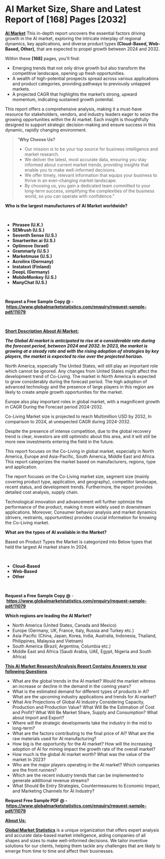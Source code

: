 <h1>AI Market Size, Share and Latest Report of [168] Pages [2032]</h1>
<p><a href="https://www.globalmarketstatistics.com/market-reports/ai-market-11079"><strong>AI Market</strong></a> This in-depth report uncovers the essential factors driving growth in the AI market, exploring the intricate interplay of regional dynamics, key applications, and diverse product types <strong>(Cloud-Based, Web-Based, Other),</strong> that are expected to propel growth between 2024 and 2032.</p>
<p>Within these <strong>[168]</strong> pages, you'll find:</p>
<ul>
<li>Emerging trends that not only drive growth but also transform the competitive landscape, opening up fresh opportunities.</li>
<li>A wealth of high-potential prospects spread across various applications and product categories, providing pathways to previously untapped markets.</li>
<li>A projected CAGR that highlights the market&rsquo;s strong, upward momentum, indicating sustained growth potential.</li>
</ul>
<p>This report offers a comprehensive analysis, making it a must-have resource for stakeholders, vendors, and industry leaders eager to seize the growing opportunities within the AI market. Each insight is thoughtfully designed to support strategic decision-making and ensure success in this dynamic, rapidly changing environment.</p>
<blockquote class="">
<p>&ldquo;<strong>Why Choose Us? </strong></p>
<ul>
<li>Our mission is to be your top source for business intelligence and market research.</li>
<li>We deliver the latest, most accurate data, ensuring you stay informed about current market trends, providing insights that enable you to make well-informed decisions.</li>
<li>We offer timely, relevant information that equips your business to thrive in an ever-changing market landscape.</li>
<li>By choosing us, you gain a dedicated team committed to your long-term success, simplifying the complexities of the business world, so you can operate with confidence.&rdquo;</li>
</ul>
</blockquote>
<p><strong>Who is the largest manufacturers of AI Market worldwide?</strong></p>
<p>&nbsp;</p>
<ul>
<li><strong>Phrasee (U.K.)</strong></li>
<li><strong>SEMrush (U.S.)</strong></li>
<li><strong>Seventh Sense (U.S.)</strong></li>
<li><strong>Smartwriter.ai (U.S.)</strong></li>
<li><strong>Optimove (Israel)</strong></li>
<li><strong>Grammarly (U.S.)</strong></li>
<li><strong>Marketmuse (U.S.)</strong></li>
<li><strong>Acrolinx (Germany)</strong></li>
<li><strong>Instatext (Finland)</strong></li>
<li><strong>DeepL (Germany)</strong></li>
<li><strong>MobileMonkey (U.S.)</strong></li>
<li><strong>ManyChat (U.S.)</strong></li>
</ul>
<p>&nbsp;</p>
<p><strong>Request a Free Sample Copy @ -&nbsp;</strong><a href="https://www.globalmarketstatistics.com/enquiry/request-sample-pdf/11079"><strong>https://www.globalmarketstatistics.com/enquiry/request-sample-pdf/11079</strong></a></p>
<p>&nbsp;</p>
<p><strong><u>Short Description About AI Market:</u></strong></p>
<p><strong><em>The Global AI market is anticipated to rise at a considerable rate during the forecast period, between 2024 and 2032. In 2023, the market is growing at a steady rate and with the rising adoption of strategies by key players, the market is expected to rise over the projected horizon.</em></strong></p>
<p>North America, especially The United States, will still play an important role which cannot be ignored. Any changes from United States might affect the development trend of Co-Living. The market in North America is expected to grow considerably during the forecast period. The high adoption of advanced technology and the presence of large players in this region are likely to create ample growth opportunities for the market.</p>
<p>Europe also play important roles in global market, with a magnificent growth in CAGR During the Forecast period 2024-2032.</p>
<p>Co-Living Market size is projected to reach Multimillion USD by 2032, In comparison to 2024, at unexpected CAGR during 2024-2032.</p>
<p>Despite the presence of intense competition, due to the global recovery trend is clear, investors are still optimistic about this area, and it will still be more new investments entering the field in the future.</p>
<p>This report focuses on the Co-Living in global market, especially in North America, Europe and Asia-Pacific, South America, Middle East and Africa. This report categorizes the market based on manufacturers, regions, type and application.</p>
<p>The report focuses on the Co-Living market size, segment size (mainly covering product type, application, and geography), competitor landscape, recent status, and development trends. Furthermore, the report provides detailed cost analysis, supply chain.</p>
<p>Technological innovation and advancement will further optimize the performance of the product, making it more widely used in downstream applications. Moreover, Consumer behavior analysis and market dynamics (drivers, restraints, opportunities) provides crucial information for knowing the Co-Living market.</p>
<p><strong>What are the types of AI available in the Market?</strong></p>
<p>Based on Product Types the Market is categorized into Below types that held the largest AI market share In 2024.</p>
<p>&nbsp;</p>
<ul>
<li><strong>Cloud-Based</strong></li>
<li><strong>Web-Based</strong></li>
<li><strong>Other</strong></li>
</ul>
<p>&nbsp;</p>
<p><strong>Request a Free Sample Copy @</strong>&nbsp;-&nbsp;<a href="https://www.globalmarketstatistics.com/enquiry/request-sample-pdf/11079"><strong>https://www.globalmarketstatistics.com/enquiry/request-sample-pdf/11079</strong></a></p>
<p><strong>Which regions are leading the AI Market?</strong></p>
<ul>
<li>North America (United States, Canada and Mexico)</li>
<li>Europe (Germany, UK, France, Italy, Russia and Turkey etc.)</li>
<li>Asia-Pacific (China, Japan, Korea, India, Australia, Indonesia, Thailand, Philippines, Malaysia and Vietnam)</li>
<li>South America (Brazil, Argentina, Columbia etc.)</li>
<li>Middle East and Africa (Saudi Arabia, UAE, Egypt, Nigeria and South Africa)</li>
</ul>
<p><strong><u>This AI Market Research/Analysis Report Contains Answers to your following Questions</u></strong></p>
<ul>
<li>What are the global trends in the AI market? Would the market witness an increase or decline in the demand in the coming years?</li>
<li>What is the estimated demand for different types of products in AI? What are the upcoming industry applications and trends for AI market?</li>
<li>What Are Projections of Global AI Industry Considering Capacity, Production and Production Value? What Will Be the Estimation of Cost and Profit? What Will Be Market Share, Supply and Consumption? What about Import and Export?</li>
<li>Where will the strategic developments take the industry in the mid to long-term?</li>
<li>What are the factors contributing to the final price of AI? What are the raw materials used for AI manufacturing?</li>
<li>How big is the opportunity for the AI market? How will the increasing adoption of AI for mining impact the growth rate of the overall market?</li>
<li>How much is the global AI market worth? What was the value of the market In 2023?</li>
<li>Who are the major players operating in the AI market? Which companies are the front runners?</li>
<li>Which are the recent industry trends that can be implemented to generate additional revenue streams?</li>
<li>What Should Be Entry Strategies, Countermeasures to Economic Impact, and Marketing Channels for AI Industry?</li>
</ul>
<p><strong>Request Free Sample PDF @ -&nbsp;</strong><a href="https://www.globalmarketstatistics.com/enquiry/request-sample-pdf/11079"><strong>https://www.globalmarketstatistics.com/enquiry/request-sample-pdf/11079</strong></a></p>
<p><strong><u>About Us:</u></strong></p>
<p><a href="https://www.globalmarketstatistics.com/"><strong>Global Market Statistics</strong></a>&nbsp;is a unique organization that offers expert analysis and accurate data-based market intelligence, aiding companies of all shapes and sizes to make well-informed decisions. We tailor inventive solutions for our clients, helping them tackle any challenges that are likely to emerge from time to time and affect their businesses.</p>